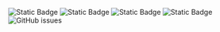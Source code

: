 ![Static Badge](https://img.shields.io/badge/blacklists-61-000000) ![Static Badge](https://img.shields.io/badge/blacklisted-2992744-cc0000) ![Static Badge](https://img.shields.io/badge/whitelisted-2254-00CC00) ![Static Badge](https://img.shields.io/badge/streaming_blacklist-28107-000000) ![GitHub issues](https://img.shields.io/github/issues/fabriziosalmi/blacklists)

